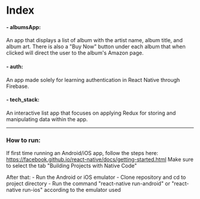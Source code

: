 # Index

#### - albumsApp:
An app that displays a list of album with the artist name, album title, and album art. There is also a "Buy Now" button under each album that when clicked will direct the user to the album's Amazon page. 

#### - auth:
An app made solely for learning authentication in React Native through Firebase.

#### - tech_stack:
An interactive list app that focuses on applying Redux for storing and manipulating data within the app.  

---

### How to run:

If first time running an Android/iOS app, follow the steps here: https://facebook.github.io/react-native/docs/getting-started.html Make sure to select the tab "Building Projects with Native Code"

After that: 
           - Run the Android or iOS emulator
           - Clone repository and cd to project directory
           - Run the command "react-native run-android" or "react-native run-ios" according to the emulator used
